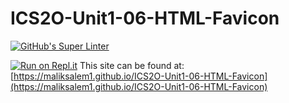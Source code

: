 # ICS2O-Unit1-06-HTML-Favicon 
[![GitHub's Super Linter](https://github.com/maliksalem1/ICS2O-Unit1-06-HTML-Favicon/workflows/GitHub's%20Super%20Linter/badge.svg)](https://github.com/maliksalem1/ICS2O-Unit1-06-HTML-Favicon/actions)

[![Run on Repl.it](https://repl.it/badge/github/maliksalem1/ICS2O-Unit1-06-HTML-Favicon)](https://repl.it/github/maliksalem1/ICS2O-Unit1-06-HTML-Favicon)
This site can be found at: [https://maliksalem1.github.io/ICS2O-Unit1-06-HTML-Favicon](https://maliksalem1.github.io/ICS2O-Unit1-06-HTML-Favicon)
